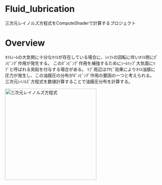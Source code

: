 # Fluid_lubrication
三次元レイノルズ方程式をComputeShaderで計算するプロジェクト

# Overview
ｵｲﾙｼｰﾙの大気側に十分なｵｲﾙが存在している場合に、ｼｬﾌﾄの回転に伴いｵｲﾙ側にﾎﾟﾝﾋﾟﾝｸﾞ作用が発生する。
このﾎﾟﾝﾋﾟﾝｸﾞ作用を補強するためにｼｰﾙﾘｯﾌﾟ大気面にﾘﾌﾞと呼ばれる突起を付与する場合がある。
ﾘﾌﾞ周辺はｸｻﾋﾞ効果によりｵｲﾙ油膜に圧力が発生し、この油膜圧の分布がﾎﾟﾝﾋﾟﾝｸﾞ作用の要因の一つと考えられる。
三次元ﾚｲﾉﾙｽﾞ方程式を数値計算することで油膜圧分布を計算する。

<img src="https://user-images.githubusercontent.com/52177886/68769720-28da9300-0668-11ea-99c6-a4eca60eff3b.jpg" width="300px" alt="三次元レイノルズ方程式">
